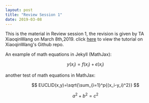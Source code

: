 ```yaml
---
layout: post
title: "Review Session 1"
date: 2019-03-08
---
```


This is the material in Review session 1, the revision is given by TA XiaoqinWang on March 8th,2019.
click [here](https://github.com/trustxiaoqinwang/Microeconometrics_TA_Session/tree/master/Session1) to view the tutorial on XiaoqinWang's Github repo.



An example of math equations in Jekyll (MathJax):

$$
  y(x_i) = f(x_i) + \epsilon(x_i)
$$

another test of math equations in MathJax:

$$
   EUCLID(x,y)=\sqrt{\sum_{i=1}^p{(x_i-y_i)^2}}
$$

$$ a^2+b^2=c^2 $$
